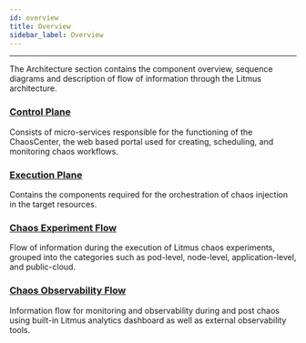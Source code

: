 ```yaml
---
id: overview
title: Overview
sidebar_label: Overview
---
```


---
The Architecture section contains the component overview, sequence diagrams and description of flow of information through the Litmus architecture.

### [Control Plane](chaos-control-plane.md)

Consists of micro-services responsible for the functioning of the ChaosCenter, the web based portal used for creating, scheduling, and monitoring chaos workflows.

### [Execution Plane](chaos-execution-plane.md)

Contains the components required for the orchestration of chaos injection in the target resources.

### [Chaos Experiment Flow](chaos-experiment-flow.md)

Flow of information during the execution of Litmus chaos experiments, grouped into the categories such as pod-level, node-level, application-level, and public-cloud.

### [Chaos Observability Flow](chaos-observability-flow.md)

Information flow for monitoring and observability during and post chaos using built-in Litmus analytics dashboard as well as external observability tools.
